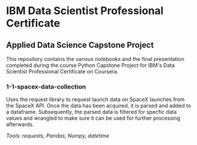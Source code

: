 # IBM Data Scientist Professional Certificate
## Applied Data Science Capstone Project

This repository contains the various notebooks and the final presentation completed during the course Python Capstone Project for IBM's Data Scientist Professional Certificate on Coursera.


### 1-1-spacex-data-collection
Uses the request library to request launch data on SpaceX launches from the SpaceX API. Once the data has been acquired, it is parsed and added to a dataframe. Subsequently, the parsed data is filtered for specfic data values and wrangled to make sure it can be used for further processing afterwards.

*Tools: requests, Pandas, Numpy, datetime*


